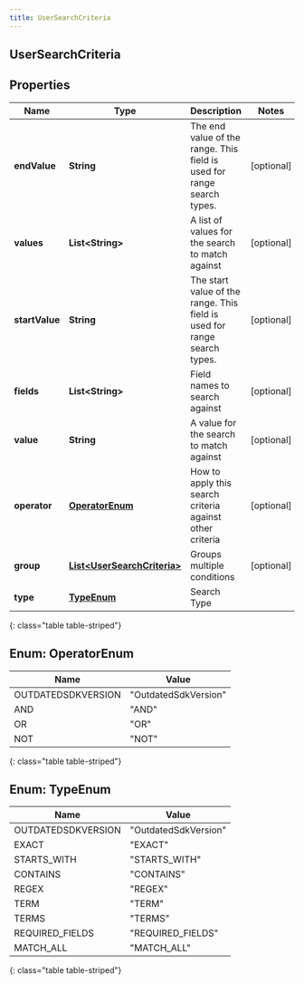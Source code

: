 ```yaml
---
title: UserSearchCriteria
---
```

## UserSearchCriteria


## Properties

| Name | Type | Description | Notes |
| ------------ | ------------- | ------------- | ------------- |
| **endValue** | **String** | The end value of the range. This field is used for range search types. |  [optional] |
| **values** | **List&lt;String&gt;** | A list of values for the search to match against |  [optional] |
| **startValue** | **String** | The start value of the range. This field is used for range search types. |  [optional] |
| **fields** | **List&lt;String&gt;** | Field names to search against |  [optional] |
| **value** | **String** | A value for the search to match against |  [optional] |
| **operator** | [**OperatorEnum**](#OperatorEnum) | How to apply this search criteria against other criteria |  [optional] |
| **group** | [**List&lt;UserSearchCriteria&gt;**](UserSearchCriteria.html) | Groups multiple conditions |  [optional] |
| **type** | [**TypeEnum**](#TypeEnum) | Search Type |  |
{: class="table table-striped"}


<a name="OperatorEnum"></a>

## Enum: OperatorEnum

| Name | Value |
| ---- | ----- |
| OUTDATEDSDKVERSION | &quot;OutdatedSdkVersion&quot; |
| AND | &quot;AND&quot; |
| OR | &quot;OR&quot; |
| NOT | &quot;NOT&quot; |
{: class="table table-striped"}


<a name="TypeEnum"></a>

## Enum: TypeEnum

| Name | Value |
| ---- | ----- |
| OUTDATEDSDKVERSION | &quot;OutdatedSdkVersion&quot; |
| EXACT | &quot;EXACT&quot; |
| STARTS_WITH | &quot;STARTS_WITH&quot; |
| CONTAINS | &quot;CONTAINS&quot; |
| REGEX | &quot;REGEX&quot; |
| TERM | &quot;TERM&quot; |
| TERMS | &quot;TERMS&quot; |
| REQUIRED_FIELDS | &quot;REQUIRED_FIELDS&quot; |
| MATCH_ALL | &quot;MATCH_ALL&quot; |
{: class="table table-striped"}



